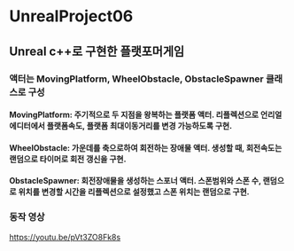 # UnrealProject06

## Unreal c++로 구현한 플랫포머게임

### 액터는 MovingPlatform, WheelObstacle, ObstacleSpawner 클래스로 구성
#### MovingPlatform: 주기적으로 두 지점을 왕복하는 플랫폼 액터. 리플렉션으로 언리얼 에디터에서 플랫폼속도, 플랫폼 최대이동거리를 변경 가능하도록 구현.
#### WheelObstacle: 가운데를 축으로하여 회전하는 장애물 액터. 생성할 때, 회전속도는 랜덤으로 타이머로 회전 갱신을 구현.
#### ObstacleSpawner: 회전장애물을 생성하는 스포너 액터. 스폰범위와 스폰 수, 랜덤으로 위치를 변경할 시간을 리플렉션으로 설정했고 스폰 위치는 랜덤으로 구현.

### 동작 영상
https://youtu.be/pVt3ZO8Fk8s
